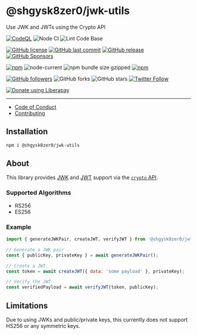 # @shgysk8zer0/jwk-utils

Use JWK and JWTs using the Crypto API

[![CodeQL](https://github.com/shgysk8zer0/jwk-utils/actions/workflows/codeql-analysis.yml/badge.svg)](https://github.com/shgysk8zer0/jwk-utils/actions/workflows/codeql-analysis.yml)
![Node CI](https://github.com/shgysk8zer0/jwk-utils/workflows/Node%20CI/badge.svg)
![Lint Code Base](https://github.com/shgysk8zer0/jwk-utils/workflows/Lint%20Code%20Base/badge.svg)

[![GitHub license](https://img.shields.io/github/license/shgysk8zer0/jwk-utils.svg)](https://github.com/shgysk8zer0/jwk-utils/blob/master/LICENSE)
[![GitHub last commit](https://img.shields.io/github/last-commit/shgysk8zer0/jwk-utils.svg)](https://github.com/shgysk8zer0/jwk-utils/commits/master)
[![GitHub release](https://img.shields.io/github/release/shgysk8zer0/jwk-utils?logo=github)](https://github.com/shgysk8zer0/jwk-utils/releases)
[![GitHub Sponsors](https://img.shields.io/github/sponsors/shgysk8zer0?logo=github)](https://github.com/sponsors/shgysk8zer0)

[![npm](https://img.shields.io/npm/v/@shgysk8zer0/jwk-utils)](https://www.npmjs.com/package/@shgysk8zer0/jwk-utils)
![node-current](https://img.shields.io/node/v/@shgysk8zer0/jwk-utils)
![npm bundle size gzipped](https://img.shields.io/bundlephobia/minzip/@shgysk8zer0/jwk-utils)
[![npm](https://img.shields.io/npm/dw/@shgysk8zer0/jwk-utils?logo=npm)](https://www.npmjs.com/package/@shgysk8zer0/jwk-utils)

[![GitHub followers](https://img.shields.io/github/followers/shgysk8zer0.svg?style=social)](https://github.com/shgysk8zer0)
![GitHub forks](https://img.shields.io/github/forks/shgysk8zer0/jwk-utils.svg?style=social)
![GitHub stars](https://img.shields.io/github/stars/shgysk8zer0/jwk-utils.svg?style=social)
[![Twitter Follow](https://img.shields.io/twitter/follow/shgysk8zer0.svg?style=social)](https://twitter.com/shgysk8zer0)

[![Donate using Liberapay](https://img.shields.io/liberapay/receives/shgysk8zer0.svg?logo=liberapay)](https://liberapay.com/shgysk8zer0/donate "Donate using Liberapay")
- - -

- [Code of Conduct](./.github/CODE_OF_CONDUCT.md)
- [Contributing](./.github/CONTRIBUTING.md)


## Installation

```bash
npm i @shgysk8zer0/jwk-utils
```

## About
This library provides [JWK](https://developer.mozilla.org/en-US/docs/Web/API/SubtleCrypto/importKey#json_web_key)
and [JWT](https://jwt.io/) support via the [`crypto` API](https://developer.mozilla.org/en-US/docs/Web/API/Crypto).

### Supported Algorithms
- RS256
- ES256

### Example

```js
import { generateJWKPair, createJWT, verifyJWT } from '@shgysk8zer0/jwt-jwk';

// Generate a JWK pair
const { publicKey, privateKey } = await generateJWKPair();

// Create a JWT
const token = await createJWT({ data: 'some payload' }, privateKey);

// Verify the JWT
const verifiedPayload = await verifyJWT(token, publicKey);
```

## Limitations

Due to using JWKs and public/private keys, this currently does not support HS256
or any symmetric keys.
